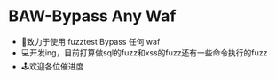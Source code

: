 # BAW-Bypass Any Waf
- 🧱致力于使用 fuzztest Bypass 任何 waf
- 💻开发ing，目前打算做sql的fuzz和xss的fuzz还有一些命令执行的fuzz
- 🕹️欢迎各位催进度

